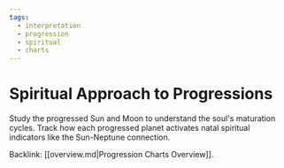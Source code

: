 ```yaml
---
tags:
  - interpretation
  - progression
  - spiritual
  - charts
---
```

# Spiritual Approach to Progressions

Study the progressed Sun and Moon to understand the soul's maturation cycles. Track how each progressed planet activates natal spiritual indicators like the Sun-Neptune connection.

Backlink: [[overview.md|Progression Charts Overview]].
